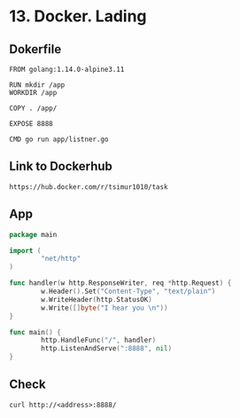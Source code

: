 # 13. Docker. Lading

## Dokerfile

```
FROM golang:1.14.0-alpine3.11

RUN mkdir /app
WORKDIR /app

COPY . /app/

EXPOSE 8888

CMD go run app/listner.go
```

## Link to Dockerhub
```
https://hub.docker.com/r/tsimur1010/task
```

## App

```go
package main

import (
        "net/http"
)

func handler(w http.ResponseWriter, req *http.Request) {
        w.Header().Set("Content-Type", "text/plain")
        w.WriteHeader(http.StatusOK)
        w.Write([]byte("I hear you \n"))
}

func main() {
        http.HandleFunc("/", handler)
        http.ListenAndServe(":8888", nil)
}

```

## Сheck

```
curl http://<address>:8888/
```
